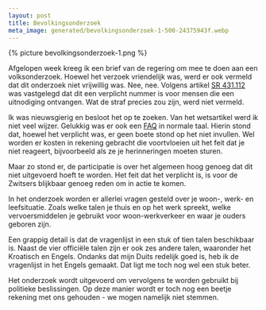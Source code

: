 ```yaml
---
layout: post
title: Bevolkingsonderzoek
meta_image: generated/bevolkingsonderzoek-1-500-24375943f.webp
---
```


{% picture bevolkingsonderzoek-1.png %}

Afgelopen week kreeg ik een brief van de regering om mee te doen aan een volksonderzoek. Hoewel het verzoek vriendelijk was, werd er ook vermeld dat dit onderzoek niet vrijwillig was. Nee, nee. Volgens artikel [SR 431.112](https://www.fedlex.admin.ch/eli/cc/2007/869/de) was vastgelegd dat dit een verplicht nummer is voor mensen die een uitnodiging ontvangen. Wat de straf precies zou zijn, werd niet vermeld.

Ik was nieuwsgierig en besloot het op te zoeken. Van het wetsartikel werd ik niet veel wijzer. Gelukkig was er ook een [FAQ](https://www.bfs.admin.ch/bfs/de/home/statistiken/bevoelkerung/erhebungen/se/befragte-personen-ecensus/faq.html) in normale taal. Hierin stond dat, hoewel het verplicht was, er geen boete stond op het niet invullen. Wel worden er kosten in rekening gebracht die voortvloeien uit het feit dat je niet reageert, bijvoorbeeld als ze je herinneringen moeten sturen.

Maar zo stond er, de participatie is over het algemeen hoog genoeg dat dit niet uitgevoerd hoeft te worden. Het feit dat het verplicht is, is voor de Zwitsers blijkbaar genoeg reden om in actie te komen.

In het onderzoek worden er allerlei vragen gesteld over je woon-, werk- en leefsituatie. Zoals welke talen je thuis en op het werk spreekt, welke vervoersmiddelen je gebruikt voor woon-werkverkeer en waar je ouders geboren zijn.

Een grappig detail is dat de vragenlijst in een stuk of tien talen beschikbaar is. Naast de vier officiële talen zijn er ook zes andere talen, waaronder het Kroatisch en Engels. Ondanks dat mijn Duits redelijk goed is, heb ik de vragenlijst in het Engels gemaakt. Dat ligt me toch nog wel een stuk beter.

Het onderzoek wordt uitgevoerd om vervolgens te worden gebruikt bij politieke beslissingen. Op deze manier wordt er toch nog een beetje rekening met ons gehouden - we mogen namelijk niet stemmen.
